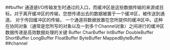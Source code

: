 ##buffer
  通道是I/O传输发生时通过的入口，而缓冲区是这些数据传输的来源或目标。对于离开缓冲区的传输，您想传递出去的数据被置于一个缓冲区，被传送到通道。
  对于传回缓冲区的传输，
一个通道将数据放置在您所提供的缓冲区中。这种在协同对象（通常是您所写的对象以及一到多个Channel对象）之间进行的缓冲区数据传递是高效数据处理的关键
                                                                Buffer
               CharBuffer IntBuffer        DoubleBuffer         ShortBuffer     LongBuffer    FloatBuffer   ByteBuffer
                                                                                                            MappedByteBuffer
##channel
